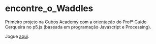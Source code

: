 # encontre_o_Waddles
Primeiro projeto na Cubos Academy com a orientação do Profº Guido Cerqueira no p5.js (baseada em programação Javascript e Processing).

Jogue [aqui](https://editor.p5js.org/yasmimoliveira.ad/full/cqHz-H0Fm).
